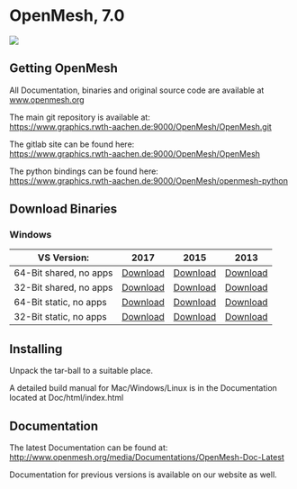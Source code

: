 # OpenMesh, 7.0

[![](https://www.graphics.rwth-aachen.de:9000/OpenMesh/OpenMesh/badges/master/pipeline.svg)](https://www.graphics.rwth-aachen.de:9000/OpenMesh/OpenMesh/commits/master)


## Getting OpenMesh
All Documentation, binaries and original source code are available at www.openmesh.org  

The main git repository is available at:  
https://www.graphics.rwth-aachen.de:9000/OpenMesh/OpenMesh.git  

The gitlab site can be found here:  
https://www.graphics.rwth-aachen.de:9000/OpenMesh/OpenMesh  

The python bindings can be found here:    
https://www.graphics.rwth-aachen.de:9000/OpenMesh/openmesh-python

## Download Binaries

### Windows

| VS Version: | 2017 | 2015 | 2013 |
| -------- | -------- |-------- |-------- |
| 64-Bit shared, no apps  | [Download](https://www.graphics.rwth-aachen.de:9000/OpenMesh/OpenMesh/-/jobs/artifacts/master/browse/build-release?job=VS2017-64-bit-shared-no-apps)  | [Download](https://www.graphics.rwth-aachen.de:9000/OpenMesh/OpenMesh/-/jobs/artifacts/master/browse/build-release?job=VS2015-64-bit-shared-no-apps)  | [Download](https://www.graphics.rwth-aachen.de:9000/OpenMesh/OpenMesh/-/jobs/artifacts/master/browse/build-release?job=VS2013-64-bit-shared-no-apps)  |
| 32-Bit shared, no apps   | [Download](https://www.graphics.rwth-aachen.de:9000/OpenMesh/OpenMesh/-/jobs/artifacts/master/browse/build-release?job=VS2017-32-bit-shared-no-apps)   | [Download](https://www.graphics.rwth-aachen.de:9000/OpenMesh/OpenMesh/-/jobs/artifacts/master/browse/build-release?job=VS2015-32-bit-shared-no-apps)   | [Download](https://www.graphics.rwth-aachen.de:9000/OpenMesh/OpenMesh/-/jobs/artifacts/master/browse/build-release?job=VS2013-32-bit-shared-no-apps)   |
| 64-Bit static, no apps  | [Download ](https://www.graphics.rwth-aachen.de:9000/OpenMesh/OpenMesh/-/jobs/artifacts/master/browse/build-release?job=VS2017-64-bit-static-no-apps)   | [Download ](https://www.graphics.rwth-aachen.de:9000/OpenMesh/OpenMesh/-/jobs/artifacts/master/browse/build-release?job=VS2015-64-bit-static-no-apps)  |  [Download ](https://www.graphics.rwth-aachen.de:9000/OpenMesh/OpenMesh/-/jobs/artifacts/master/browse/build-release?job=VS2013-64-bit-static-no-apps)    |
| 32-Bit static, no apps   | [ Download ](https://www.graphics.rwth-aachen.de:9000/OpenMesh/OpenMesh/-/jobs/artifacts/master/browse/build-release?job=VS2017-32-bit-static-no-apps)  | [ Download ](https://www.graphics.rwth-aachen.de:9000/OpenMesh/OpenMesh/-/jobs/artifacts/master/browse/build-release?job=VS2015-32-bit-static-no-apps)   | [ Download ](https://www.graphics.rwth-aachen.de:9000/OpenMesh/OpenMesh/-/jobs/artifacts/master/browse/build-release?job=VS2013-32-bit-static-no-apps)   |


## Installing
Unpack the tar-ball to a suitable place.  


A detailed build manual for Mac/Windows/Linux is in the Documentation   
located at Doc/html/index.html   

## Documentation

The latest Documentation can be found at:  
http://www.openmesh.org/media/Documentations/OpenMesh-Doc-Latest  

Documentation for previous versions is available on our website as well.  
